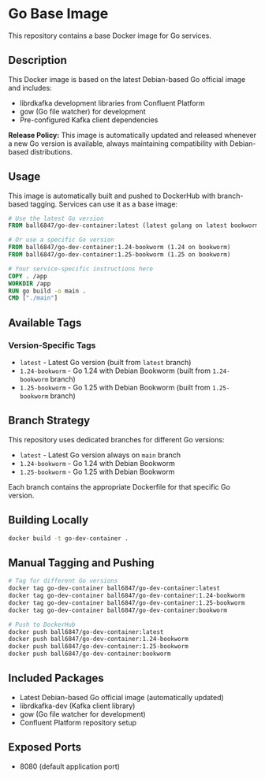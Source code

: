# Go Base Image

This repository contains a base Docker image for Go services.

## Description

This Docker image is based on the latest Debian-based Go official image and includes:
- librdkafka development libraries from Confluent Platform
- gow (Go file watcher) for development
- Pre-configured Kafka client dependencies

**Release Policy:** This image is automatically updated and released whenever a new Go version is available, always maintaining compatibility with Debian-based distributions.

## Usage

This image is automatically built and pushed to DockerHub with branch-based tagging. Services can use it as a base image:

```dockerfile
# Use the latest Go version
FROM ball6847/go-dev-container:latest (latest golang on latest bookworm)

# Or use a specific Go version
FROM ball6847/go-dev-container:1.24-bookworm (1.24 on bookworm)
FROM ball6847/go-dev-container:1.25-bookworm (1.25 on bookworm)

# Your service-specific instructions here
COPY . /app
WORKDIR /app
RUN go build -o main .
CMD ["./main"]
```

## Available Tags

### Version-Specific Tags
- `latest` - Latest Go version (built from `latest` branch)
- `1.24-bookworm` - Go 1.24 with Debian Bookworm (built from `1.24-bookworm` branch)
- `1.25-bookworm` - Go 1.25 with Debian Bookworm (built from `1.25-bookworm` branch)

## Branch Strategy

This repository uses dedicated branches for different Go versions:
- `latest` - Latest Go version always on `main` branch
- `1.24-bookworm` - Go 1.24 with Debian Bookworm
- `1.25-bookworm` - Go 1.25 with Debian Bookworm

Each branch contains the appropriate Dockerfile for that specific Go version.

## Building Locally

```bash
docker build -t go-dev-container .
```

## Manual Tagging and Pushing

```bash
# Tag for different Go versions
docker tag go-dev-container ball6847/go-dev-container:latest
docker tag go-dev-container ball6847/go-dev-container:1.24-bookworm
docker tag go-dev-container ball6847/go-dev-container:1.25-bookworm
docker tag go-dev-container ball6847/go-dev-container:bookworm

# Push to DockerHub
docker push ball6847/go-dev-container:latest
docker push ball6847/go-dev-container:1.24-bookworm
docker push ball6847/go-dev-container:1.25-bookworm
docker push ball6847/go-dev-container:bookworm
```

## Included Packages

- Latest Debian-based Go official image (automatically updated)
- librdkafka-dev (Kafka client library)
- gow (Go file watcher for development)
- Confluent Platform repository setup

## Exposed Ports

- 8080 (default application port)
